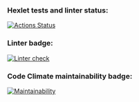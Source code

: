 ### Hexlet tests and linter status:
[![Actions Status](https://github.com/Choolkov/python-project-lvl2/workflows/hexlet-check/badge.svg)](https://github.com/Choolkov/python-project-lvl2/actions)

### Linter badge:
[![Linter check](https://github.com/Choolkov/python-project-lvl2/actions/workflows/linter-check.yml/badge.svg)](https://github.com/Choolkov/python-project-lvl2/actions/workflows/linter-check.yml)

### Code Climate maintainability badge:
[![Maintainability](https://api.codeclimate.com/v1/badges/b557bbf5c80a22d72e46/maintainability)](https://codeclimate.com/github/Choolkov/python-project-lvl2/maintainability)
